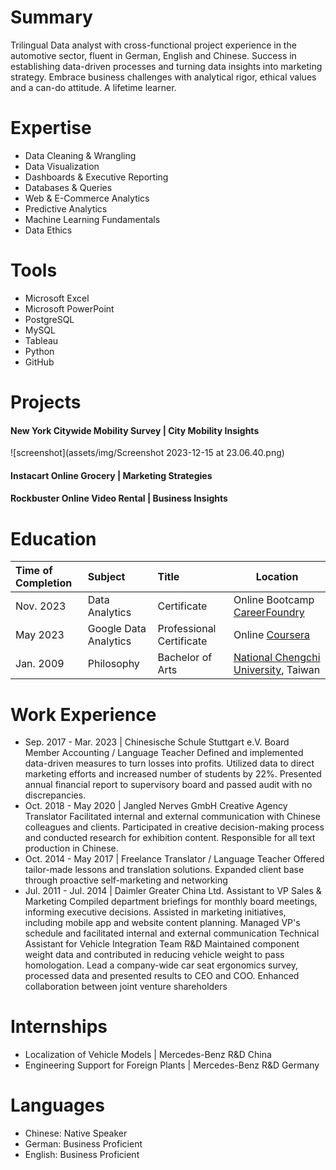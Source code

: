 # Summary
Trilingual Data analyst with cross-functional project experience in the automotive sector, fluent in German, English and Chinese. Success in establishing data-driven processes and turning data insights into marketing strategy. Embrace business challenges with analytical rigor, ethical values and a can-do attitude. A lifetime learner.

# Expertise
- Data Cleaning & Wrangling
- Data Visualization
- Dashboards & Executive Reporting 
- Databases & Queries
- Web & E-Commerce Analytics
- Predictive Analytics
- Machine Learning Fundamentals 
- Data Ethics

# Tools
- Microsoft Excel
- Microsoft PowerPoint
- PostgreSQL
- MySQL
- Tableau
- Python
- GitHub

# Projects
#### New York Citywide Mobility Survey | City Mobility Insights
![screenshot](assets/img/Screenshot 2023-12-15 at 23.06.40.png)
#### Instacart Online Grocery | Marketing Strategies
#### Rockbuster Online Video Rental | Business Insights 

# Education
| Time of Completion | Subject | Title | Location |
|:-------------------|:--------|:------|----------|
| Nov. 2023 | Data Analytics | Certificate | Online Bootcamp [CareerFoundry](https://careerfoundry.com/en/courses/become-a-data-analyst/)
| May 2023 | Google Data Analytics | Professional Certificate | Online [Coursera](https://www.coursera.org/professional-certificates/google-data-analytics?)
| Jan. 2009 | Philosophy | Bachelor of Arts | [National Chengchi University](https://www.nccu.edu.tw), Taiwan


# Work Experience
- Sep. 2017 - Mar. 2023 | Chinesische Schule Stuttgart e.V. 
Board Member Accounting / Language Teacher 
Defined and implemented data-driven measures to turn losses into profits. Utilized data to direct marketing efforts and increased number of students by 22%. Presented annual financial report to supervisory board and passed audit with no discrepancies. 
- Oct. 2018 - May 2020 | Jangled Nerves GmbH
Creative Agency Translator
Facilitated internal and external communication with Chinese colleagues and clients. Participated in creative decision-making process and conducted research for exhibition content. Responsible for all text production in Chinese.
- Oct. 2014 - May 2017 | Freelance
Translator / Language Teacher
Offered tailor-made lessons and translation solutions. Expanded client base through proactive self-marketing and networking
- Jul. 2011 - Jul. 2014 | Daimler Greater China Ltd.
Assistant to VP Sales & Marketing
Compiled department briefings for monthly board meetings, informing executive decisions. Assisted in marketing initiatives, including mobile app and website content planning. Managed VP's schedule and facilitated internal and external communication
Technical Assistant for Vehicle Integration Team R&D
Maintained component weight data and contributed in reducing vehicle weight to pass homologation. Lead a company-wide car seat ergonomics survey, processed data and presented results to CEO and COO. Enhanced collaboration between joint venture shareholders

# Internships
- Localization of Vehicle Models | Mercedes-Benz R&D China
- Engineering Support for Foreign Plants | Mercedes-Benz R&D Germany
  
# Languages
- Chinese: Native Speaker
- German: Business Proficient 
- English: Business Proficient

